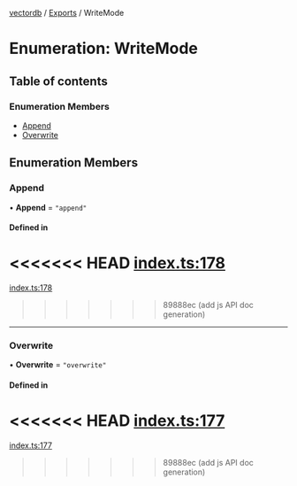 [vectordb](../README.md) / [Exports](../modules.md) / WriteMode

# Enumeration: WriteMode

## Table of contents

### Enumeration Members

- [Append](WriteMode.md#append)
- [Overwrite](WriteMode.md#overwrite)

## Enumeration Members

### Append

• **Append** = ``"append"``

#### Defined in

<<<<<<< HEAD
[index.ts:178](https://github.com/lancedb/lancedb/blob/6d6e80b/node/src/index.ts#L178)
=======
[index.ts:178](https://github.com/lancedb/lancedb/blob/e234a3e/node/src/index.ts#L178)
>>>>>>> 89888ec (add js API doc generation)

___

### Overwrite

• **Overwrite** = ``"overwrite"``

#### Defined in

<<<<<<< HEAD
[index.ts:177](https://github.com/lancedb/lancedb/blob/6d6e80b/node/src/index.ts#L177)
=======
[index.ts:177](https://github.com/lancedb/lancedb/blob/e234a3e/node/src/index.ts#L177)
>>>>>>> 89888ec (add js API doc generation)
